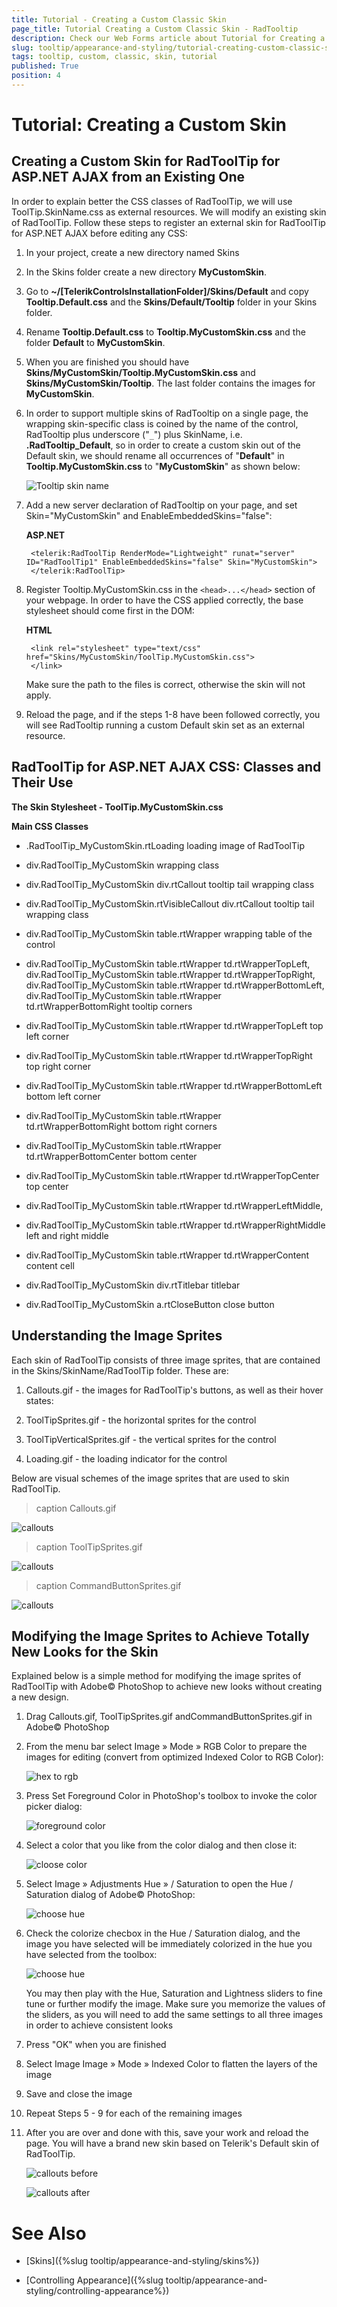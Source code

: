 ```yaml
---
title: Tutorial - Creating a Custom Classic Skin
page_title: Tutorial Creating a Custom Classic Skin - RadTooltip
description: Check our Web Forms article about Tutorial for Creating a Custom Classic Skin for RadTooltip.
slug: tooltip/appearance-and-styling/tutorial-creating-custom-classic-skin
tags: tooltip, custom, classic, skin, tutorial
published: True
position: 4
---
```


# Tutorial: Creating a Custom Skin

## Creating a Custom Skin for RadToolTip for ASP.NET AJAX from an Existing One

In order to explain better the CSS classes of RadToolTip, we will use ToolTip.SkinName.css as external resources. We will modify an existing skin of RadToolTip. Follow these steps to register an external skin for RadToolTip for ASP.NET AJAX before editing any CSS:

1. In your project, create a new directory named Skins


1. In the Skins folder create a new directory **MyCustomSkin**. 


1. Go to **~/[TelerikControlsInstallationFolder]/Skins/Default** and copy **Tooltip.Default.css** and the **Skins/Default/Tooltip** folder in your Skins folder. 


1. Rename **Tooltip.Default.css** to **Tooltip.MyCustomSkin.css** and the folder **Default** to **MyCustomSkin**. 


1. When you are finished you should have **Skins/MyCustomSkin/Tooltip.MyCustomSkin.css** and **Skins/MyCustomSkin/Tooltip**. The last folder contains the images for **MyCustomSkin**. 


1. In order to support multiple skins of RadTooltip on a single page, the wrapping skin-specific class is coined by the name of the control, RadTooltip plus underscore ("`_`") plus SkinName, i.e. **.RadTooltip_Default**, so in order to create a custom skin out of the Default skin, we should rename all occurrences of "**Default**" in **Tooltip.MyCustomSkin.css** to "**MyCustomSkin**" as shown below:

	![Tooltip skin name](images/tooltip-cssclassesbatchrename.gif)

1. Add a new server declaration of RadTooltip on your page, and set Skin="MyCustomSkin" and EnableEmbeddedSkins="false":

	__ASP.NET__

		<telerik:RadToolTip RenderMode="Lightweight" runat="server" ID="RadToolTip1" EnableEmbeddedSkins="false" Skin="MyCustomSkin">
		</telerik:RadToolTip>


1. Register Tooltip.MyCustomSkin.css in the `<head>...</head>` section of your webpage. In order to have the CSS applied correctly, the base stylesheet should come first in the DOM:

	__HTML__

		<link rel="stylesheet" type="text/css" href="Skins/MyCustomSkin/ToolTip.MyCustomSkin.css">
		</link>

	Make sure the path to the files is correct, otherwise the skin will not apply.

1. Reload the page, and if the steps 1-8 have been followed correctly, you will see RadTooltip running a custom Default skin set as an external resource.



## RadToolTip for ASP.NET AJAX CSS: Classes and Their Use

**The Skin Stylesheet - ToolTip.MyCustomSkin.css**

**Main CSS Classes**

* .RadToolTip_MyCustomSkin.rtLoading loading image of RadToolTip


* div.RadToolTip_MyCustomSkin wrapping class


* div.RadToolTip_MyCustomSkin div.rtCallout tooltip tail wrapping class


* div.RadToolTip_MyCustomSkin.rtVisibleCallout div.rtCallout tooltip tail wrapping class


* div.RadToolTip_MyCustomSkin table.rtWrapper wrapping table of the control


* div.RadToolTip_MyCustomSkin table.rtWrapper td.rtWrapperTopLeft, div.RadToolTip_MyCustomSkin table.rtWrapper td.rtWrapperTopRight, div.RadToolTip_MyCustomSkin table.rtWrapper td.rtWrapperBottomLeft, div.RadToolTip_MyCustomSkin table.rtWrapper td.rtWrapperBottomRight tooltip corners


* div.RadToolTip_MyCustomSkin table.rtWrapper td.rtWrapperTopLeft top left corner


* div.RadToolTip_MyCustomSkin table.rtWrapper td.rtWrapperTopRight top right corner


* div.RadToolTip_MyCustomSkin table.rtWrapper td.rtWrapperBottomLeft bottom left corner


* div.RadToolTip_MyCustomSkin table.rtWrapper td.rtWrapperBottomRight bottom right corners


* div.RadToolTip_MyCustomSkin table.rtWrapper td.rtWrapperBottomCenter bottom center


* div.RadToolTip_MyCustomSkin table.rtWrapper td.rtWrapperTopCenter top center


* div.RadToolTip_MyCustomSkin table.rtWrapper td.rtWrapperLeftMiddle,


* div.RadToolTip_MyCustomSkin table.rtWrapper td.rtWrapperRightMiddle left and right middle


* div.RadToolTip_MyCustomSkin table.rtWrapper td.rtWrapperContent content cell


* div.RadToolTip_MyCustomSkin div.rtTitlebar titlebar


* div.RadToolTip_MyCustomSkin a.rtCloseButton close button


## Understanding the Image Sprites

Each skin of RadToolTip consists of three image sprites, that are contained in the Skins/SkinName/RadToolTip folder. These are:

1. Callouts.gif - the images for RadToolTip's buttons, as well as their hover states:


1. ToolTipSprites.gif - the horizontal sprites for the control


1. ToolTipVerticalSprites.gif - the vertical sprites for the control


1. Loading.gif - the loading indicator for the control

Below are visual schemes of the image sprites that are used to skin RadToolTip.

>caption Callouts.gif

![callouts](images/tooltip-callouts.gif)

>caption ToolTipSprites.gif

![callouts](images/tooltipsprites.gif)

>caption CommandButtonSprites.gif

![callouts](images/tooltipverticalsprites.gif)



## Modifying the Image Sprites to Achieve Totally New Looks for the Skin

Explained below is a simple method for modifying the image sprites of RadToolTip with Adobe© PhotoShop to achieve new looks without creating a new design.

1. Drag Callouts.gif, ToolTipSprites.gif andCommandButtonSprites.gif in Adobe© PhotoShop

1. From the menu bar select Image » Mode » RGB Color to prepare the images for editing (convert from optimized Indexed Color to RGB Color):

	![hex to rgb](images/tooltip-indexedtorgb.gif)

1. Press Set Foreground Color in PhotoShop's toolbox to invoke the color picker dialog:

	![foreground color](images/tooltip-presstoolbox.gif)

1. Select a color that you like from the color dialog and then close it:

	![cloose color](images/tooltip-colorpicker.gif)

1. Select Image » Adjustments Hue » / Saturation to open the Hue / Saturation dialog of Adobe© PhotoShop:

	![choose hue](images/tooltip-choosehue.gif)

1. Check the colorize checbox in the Hue / Saturation dialog, and the image you have selected will be immediately colorized in the hue you have selected from the toolbox:

	![choose hue](images/tooltip-choosehue.gif)

	You may then play with the Hue, Saturation and Lightness sliders to fine tune or further modify the image. Make sure you memorize the values of the sliders, as you will need to add the same settings to all three images in order to achieve consistent looks

1. Press "OK" when you are finished

1. Select Image Image » Mode » Indexed Color to flatten the layers of the image


1. Save and close the image


1. Repeat Steps 5 - 9 for each of the remaining images


1. After you are over and done with this, save your work and reload the page. You will have a brand new skin based on Telerik's Default skin of RadToolTip.

	![callouts before](images/tooltip-calloutsbefore.gif)

	![callouts after](images/tooltip-calloutsafter.gif)




# See Also

* [Skins]({%slug tooltip/appearance-and-styling/skins%})

* [Controlling Appearance]({%slug tooltip/appearance-and-styling/controlling-appearance%})
